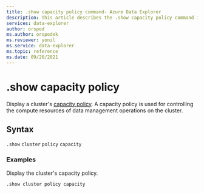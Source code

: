 ```yaml
---
title: .show capacity policy command- Azure Data Explorer
description: This article describes the .show capacity policy command in Azure Data Explorer.
services: data-explorer
author: orspod
ms.author: orspodek
ms.reviewer: yonil
ms.service: data-explorer
ms.topic: reference
ms.date: 09/26/2021
---
```

# .show capacity policy

Display a cluster's [capacity policy](capacitypolicy.md). A capacity policy is used for controlling the compute resources of data management operations on the cluster.

## Syntax

`.show` `cluster` `policy` `capacity` 

### Examples

Display the cluster's capacity policy.

```kusto
.show cluster policy capacity
```
